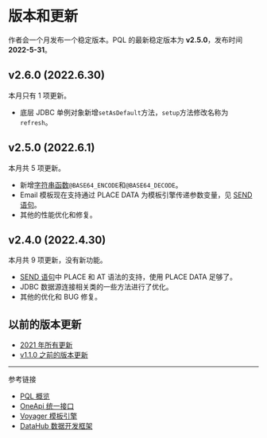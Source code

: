 # 版本和更新

作者会一个月发布一个稳定版本。PQL 的最新稳定版本为 **v2.5.0**，发布时间 **2022-5-31**。

## v2.6.0 (2022.6.30)

本月只有 1 项更新。

* 底层 JDBC 单例对象新增`setAsDefault`方法，`setup`方法修改名称为`refresh`。

## v2.5.0 (2022.6.1)

本月共 5 项更新。

* 新增[字符串函数](/pql/function-text.md)`@BASE64_ENCODE`和`@BASE64_DECODE`。
* Email 模板现在支持通过 PLACE DATA 为模板引擎传递参数变量，见 [SEND 语句](/pql/send.md)。
* 其他的性能优化和修复。

## v2.4.0 (2022.4.30)

本月共 9 项更新，没有新功能。

* [SEND 语句](/pql/send.md)中 PLACE 和 AT 语法的支持，使用 PLACE DATA 足够了。
* JDBC 数据源连接相关类的一些方法进行了优化。
* 其他的优化和 BUG 修复。

## 以前的版本更新

* [2021 年所有更新](/pql/history-2021.md)
* [v1.1.0 之前的版本更新](/pql/history.md)

---
参考链接

* [PQL 概览](/pql/overview.md)
* [OneApi 统一接口](/oneapi/overview.md)
* [Voyager 模板引擎](/voyager/overview.md)
* [DataHub 数据开发框架](/datahub/overview.md)

